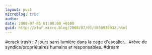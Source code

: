 ```yaml
---
layout: post
microblog: true
audio: 
date: 2008-07-05 01:00:00 +0100
guid: http://xtof.micro.blog/2008/07/05/t850930032.html
---
```

#crack trash : 7 jours sans lumière dans la cage d'escalier... #rêve de syndics/propriétaires humains et responsables. #dream
